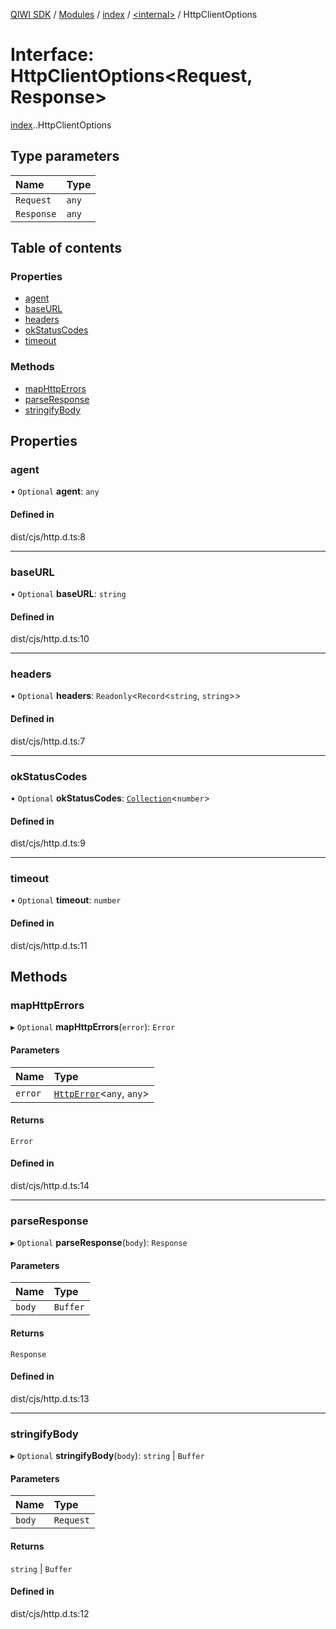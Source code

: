 [QIWI SDK](../README.md) / [Modules](../modules.md) / [index](../modules/index.md) / [<internal\>](../modules/index._internal_.md) / HttpClientOptions

# Interface: HttpClientOptions<Request, Response\>

[index](../modules/index.md).[<internal>](../modules/index._internal_.md).HttpClientOptions

## Type parameters

| Name | Type |
| :------ | :------ |
| `Request` | `any` |
| `Response` | `any` |

## Table of contents

### Properties

- [agent](index._internal_.HttpClientOptions.md#agent)
- [baseURL](index._internal_.HttpClientOptions.md#baseurl)
- [headers](index._internal_.HttpClientOptions.md#headers)
- [okStatusCodes](index._internal_.HttpClientOptions.md#okstatuscodes)
- [timeout](index._internal_.HttpClientOptions.md#timeout)

### Methods

- [mapHttpErrors](index._internal_.HttpClientOptions.md#maphttperrors)
- [parseResponse](index._internal_.HttpClientOptions.md#parseresponse)
- [stringifyBody](index._internal_.HttpClientOptions.md#stringifybody)

## Properties

### agent

• `Optional` **agent**: `any`

#### Defined in

dist/cjs/http.d.ts:8

___

### baseURL

• `Optional` **baseURL**: `string`

#### Defined in

dist/cjs/http.d.ts:10

___

### headers

• `Optional` **headers**: `Readonly`<`Record`<`string`, `string`\>\>

#### Defined in

dist/cjs/http.d.ts:7

___

### okStatusCodes

• `Optional` **okStatusCodes**: [`Collection`](../modules/index.QIWI.md#collection)<`number`\>

#### Defined in

dist/cjs/http.d.ts:9

___

### timeout

• `Optional` **timeout**: `number`

#### Defined in

dist/cjs/http.d.ts:11

## Methods

### mapHttpErrors

▸ `Optional` **mapHttpErrors**(`error`): `Error`

#### Parameters

| Name | Type |
| :------ | :------ |
| `error` | [`HttpError`](../classes/index._internal_.HttpError.md)<`any`, `any`\> |

#### Returns

`Error`

#### Defined in

dist/cjs/http.d.ts:14

___

### parseResponse

▸ `Optional` **parseResponse**(`body`): `Response`

#### Parameters

| Name | Type |
| :------ | :------ |
| `body` | `Buffer` |

#### Returns

`Response`

#### Defined in

dist/cjs/http.d.ts:13

___

### stringifyBody

▸ `Optional` **stringifyBody**(`body`): `string` \| `Buffer`

#### Parameters

| Name | Type |
| :------ | :------ |
| `body` | `Request` |

#### Returns

`string` \| `Buffer`

#### Defined in

dist/cjs/http.d.ts:12
